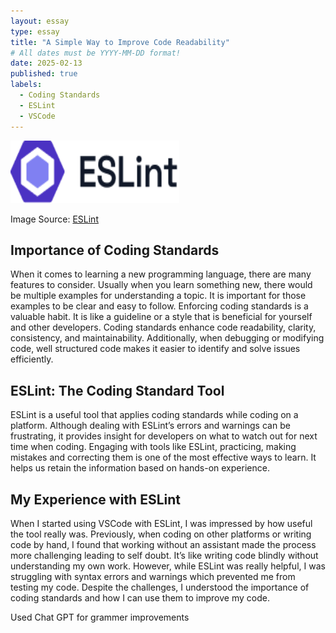 ```yaml
---
layout: essay
type: essay
title: "A Simple Way to Improve Code Readability"
# All dates must be YYYY-MM-DD format!
date: 2025-02-13
published: true
labels:
  - Coding Standards
  - ESLint
  - VSCode
---
```


<img width="270px" height="100px" src="../img/eslint-logo-color.png">

Image Source: [ESLint](https://eslint.org/)

## Importance of Coding Standards
When it comes to learning a new programming language, there are many features to consider. Usually when you learn something new, there would be multiple examples for understanding a topic. It is important for those examples to be clear and easy to follow. Enforcing coding standards is a valuable habit. It is like a guideline or a style that is beneficial for yourself and other developers. Coding standards enhance code readability, clarity, consistency, and maintainability. Additionally, when debugging or modifying code, well structured code makes it easier to identify and solve issues efficiently.

## ESLint: The Coding Standard Tool
ESLint is a useful tool that applies coding standards while coding on a platform. Although dealing with ESLint’s errors and warnings can be frustrating, it provides insight for developers on what to watch out for next time when coding. Engaging with tools like ESLint, practicing, making mistakes and correcting them is one of the most effective ways to learn. It helps us retain the information based on hands-on experience. 

## My Experience with ESLint
When I started using VSCode with ESLint, I was impressed by how useful the tool really was. Previously, when coding on other platforms or writing code by hand, I found that working without an assistant made the process more challenging leading to self doubt. It’s like writing code blindly without understanding my own work. However, while ESLint was really helpful, I was struggling with syntax errors and warnings which prevented me from testing my code. Despite the challenges, I understood the importance of coding standards and how I can use them to improve my code.


Used Chat GPT for grammer improvements
